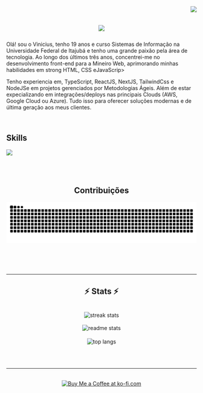 <img align="right" src="https://visitor-badge.laobi.icu/badge?page_id=viniciusnreno.viniciusnreno" />

<h1 align="center">
<img src="https://readme-typing-svg.demolab.com?font=Inter+&size=35&pause=1000&random=false&width=600&duration=4000&lines=Ol%C3%A1%2C+sou+o+Vinicius+Ren%C3%B3+%F0%9F%91%8B+" /></h1>

<p>Olá! sou o Vinicius, tenho 19 anos e curso Sistemas de Informação na Universidade Federal de Itajubá e tenho uma grande paixão pela área de tecnologia. Ao longo dos últimos três anos, concentrei-me no desenvolvimento front-end para a Mineiro Web, aprimorando minhas habilidades em strong HTML, CSS eJavaScrip>

Tenho experiencia em, TypeScript, ReactJS, NextJS, TailwindCss e NodeJSe em projetos gerenciados por Metodologias Ágeis. Além de estar expecializando em integrações/deploys nas principais Clouds (AWS, Google Cloud ou Azure). Tudo isso para oferecer soluções modernas e de última geração aos meus clientes.</p>
<br />

<h2>Skills</h2>
<p>
  <a href="https://skillicons.dev">
    <img src="https://skillicons.dev/icons?i=typescript,javascript,react,nextjs,tailwindcss,git,figma,html,css" />
  </a>
</p>

<br />
<br />
<div align="center">
  <h2>Contribuições</h2>
  <img alt="snake eating my contributions" src="https://raw.githubusercontent.com/viniciusnreno/viniciusnreno/output/github-contribution-grid-snake.svg" />

<br/><br/><br/>

</div>

<hr/>

<h2 align="center">⚡ Stats ⚡</h2>
<br>
<div align=center>
  <img width=390 src="https://github-readme-streak-stats-salesp07.vercel.app/?user=viniciusnreno&count_private=true&theme=react&border_radius=10" alt="streak stats"/>
  <br /> 
  <br /> 
  <img width=390 src="https://github-readme-stats-salesp07.vercel.app/api?username=viniciusnreno&count_private=true&show_icons=true&theme=react&rank_icon=github&border_radius=10" alt="readme stats" />
  <br/>
  <br/>
  <img width=325 align="center" src="https://github-readme-stats-salesp07.vercel.app/api/top-langs/?username=viniciusnreno&hide=HTML&langs_count=8&layout=compact&theme=react&border_radius=10&size_weight=0.5&count_weight=0.5&exclude_repo=github-readme-stats" alt="top langs" />
</div>

<br/><br/>

<hr/>

<br/>

<div align="center">
<a href='https://ko-fi.com/V7V4RAK9C' target='_blank'><img height='64' style='border:0px;height:64px;' src='https://storage.ko-fi.com/cdn/kofi1.png?v=3' border='0' alt='Buy Me a Coffee at ko-fi.com' /></a>
</div>

<br/>
